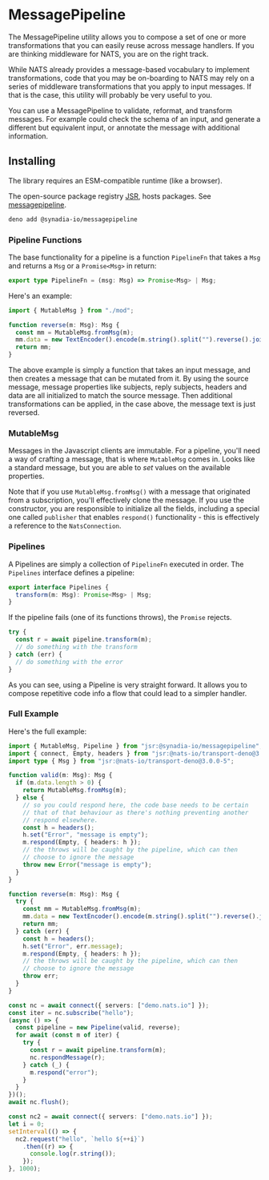 # MessagePipeline

The MessagePipeline utility allows you to compose a set of one or more
transformations that you can easily reuse across message handlers. If you are
thinking middleware for NATS, you are on the right track.

While NATS already provides a message-based vocabulary to implement
transformations, code that you may be on-boarding to NATS may rely on a series
of middleware transformations that you apply to input messages. If that is the
case, this utility will probably be very useful to you.

You can use a MessagePipeline to validate, reformat, and transform messages. For
example could check the schema of an input, and generate a different but
equivalent input, or annotate the message with additional information.

## Installing

The library requires an ESM-compatible runtime (like a browser).

The open-source package registry [JSR](https://jsr.io), hosts packages. See
[messagepipeline](https://jsr.io/@synadiaorbit/messagepipeline).

```sh
deno add @synadia-io/messagepipeline
```

### Pipeline Functions

The base functionality for a pipeline is a function `PipelineFn` that takes a
`Msg` and returns a `Msg` or a `Promise<Msg>` in return:

```typescript
export type PipelineFn = (msg: Msg) => Promise<Msg> | Msg;
```

Here's an example:

```typescript
import { MutableMsg } from "./mod";

function reverse(m: Msg): Msg {
  const mm = MutableMsg.fromMsg(m);
  mm.data = new TextEncoder().encode(m.string().split("").reverse().join(""));
  return mm;
}
```

The above example is simply a function that takes an input message, and then
creates a message that can be mutated from it. By using the source message,
message properties like subjects, reply subjects, headers and data are all
initialized to match the source message. Then additional transformations can be
applied, in the case above, the message text is just reversed.

### MutableMsg

Messages in the Javascript clients are immutable. For a pipeline, you'll need a
way of crafting a message, that is where `MutableMsg` comes in. Looks like a
standard message, but you are able to _set_ values on the available properties.

Note that if you use `MutableMsg.fromMsg()` with a message that originated from
a subscription, you'll effectively clone the message. If you use the
constructor, you are responsible to initialize all the fields, including a
special one called `publisher` that enables `respond()` functionality - this is
effectively a reference to the `NatsConnection`.

### Pipelines

A Pipelines are simply a collection of `PipelineFn` executed in order. The
`Pipelines` interface defines a pipeline:

```typescript
export interface Pipelines {
  transform(m: Msg): Promise<Msg> | Msg;
}
```

If the pipeline fails (one of its functions throws), the `Promise` rejects.

```typescript
try {
  const r = await pipeline.transform(m);
  // do something with the transform
} catch (err) {
  // do something with the error
}
```

As you can see, using a Pipeline is very straight forward. It allows you to
compose repetitive code info a flow that could lead to a simpler handler.

### Full Example

Here's the full example:

```typescript
import { MutableMsg, Pipeline } from "jsr:@synadia-io/messagepipeline";
import { connect, Empty, headers } from "jsr:@nats-io/transport-deno@3.0.0-5";
import type { Msg } from "jsr:@nats-io/transport-deno@3.0.0-5";

function valid(m: Msg): Msg {
  if (m.data.length > 0) {
    return MutableMsg.fromMsg(m);
  } else {
    // so you could respond here, the code base needs to be certain
    // that of that behaviour as there's nothing preventing another
    // respond elsewhere.
    const h = headers();
    h.set("Error", "message is empty");
    m.respond(Empty, { headers: h });
    // the throws will be caught by the pipeline, which can then
    // choose to ignore the message
    throw new Error("message is empty");
  }
}

function reverse(m: Msg): Msg {
  try {
    const mm = MutableMsg.fromMsg(m);
    mm.data = new TextEncoder().encode(m.string().split("").reverse().join(""));
    return mm;
  } catch (err) {
    const h = headers();
    h.set("Error", err.message);
    m.respond(Empty, { headers: h });
    // the throws will be caught by the pipeline, which can then
    // choose to ignore the message
    throw err;
  }
}

const nc = await connect({ servers: ["demo.nats.io"] });
const iter = nc.subscribe("hello");
(async () => {
  const pipeline = new Pipeline(valid, reverse);
  for await (const m of iter) {
    try {
      const r = await pipeline.transform(m);
      nc.respondMessage(r);
    } catch (_) {
      m.respond("error");
    }
  }
})();
await nc.flush();

const nc2 = await connect({ servers: ["demo.nats.io"] });
let i = 0;
setInterval(() => {
  nc2.request("hello", `hello ${++i}`)
    .then((r) => {
      console.log(r.string());
    });
}, 1000);
```

